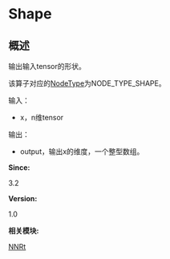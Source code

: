 # Shape


## 概述

输出输入tensor的形状。

该算子对应的[NodeType](_n_n_rt.md#nodetype)为NODE_TYPE_SHAPE。

输入：

- x，n维tensor

输出：

- output，输出x的维度，一个整型数组。

**Since:**

3.2

**Version:**

1.0

**相关模块:**

[NNRt](_n_n_rt.md)
